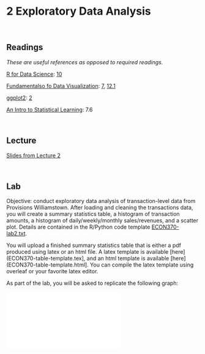 # 2 Exploratory Data Analysis

<br>

## Readings  

_These are useful references as opposed to required readings._

[R for Data Science](https://r4ds.hadley.nz/): [10](https://r4ds.hadley.nz/eda)  

[Fundamentalso fo Data Visualization]([https://r4ds.hadley.nz/](https://clauswilke.com/dataviz/index.html)): [7](https://clauswilke.com/dataviz/histograms-density-plots.html), [12.1](https://clauswilke.com/dataviz/visualizing-associations.html)

[ggplot2](https://ggplot2-book.org/): [2](https://ggplot2-book.org/getting-started)  

[An Intro to Statistical Learning](https://www.statlearning.com/):  7.6   

<br>

## Lecture 

[Slides from Lecture 2](https://pjakiela.github.io/ECON370/L2-EDA-2024-09-12.pdf)

<br>

## Lab  

Objective:  conduct exploratory data analysis of transaction-level data from Provisions Williamstown.  After loading and cleaning the 
transactions data, you will create a summary statistics table, a histogram of transaction amounts, a histogram of daily/weekly/monthly sales/revenues, 
and a scatter plot.  Details are contained in the R/Python code template [ECON370-lab2.txt](ECON370-lab2.txt).  

You will upload a finished summary statistics table that is either a pdf produced using latex or an html file.  A latex template is available [here](ECON370-table-template.tex], and an html template is available [here](ECON370-table-template.html].  You can compile the latex template using overleaf or your favorite latex editor.  

As part of the lab, you will be asked to replicate the following graph:  

![provisions-histogram](ECON370-lab2-transactions-hist.pdf)  
